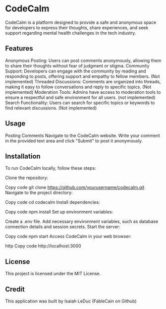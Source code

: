 # CodeCalm

CodeCalm is a platform designed to provide a safe and anonymous space for developers to express their thoughts, share experiences, and seek support regarding mental health challenges in the tech industry.

## Features
Anonymous Posting: Users can post comments anonymously, allowing them to share their thoughts without fear of judgment or stigma.
Community Support: Developers can engage with the community by reading and responding to posts, offering support and empathy to fellow members. (Not implemented)
Threaded Discussions: Comments are organized into threads, making it easy to follow conversations and reply to specific topics. (Not implemented)
Moderation Tools: Admins have access to moderation tools to ensure a respectful and safe environment for all users. (not implemented)
Search Functionality: Users can search for specific topics or keywords to find relevant discussions. (Not implemented)

## Usage
Posting Comments
Navigate to the CodeCalm website.
Write your comment in the provided text area and click "Submit" to post it anonymously.

## Installation
To run CodeCalm locally, follow these steps:

Clone the repository:

Copy code
git clone https://github.com/yourusername/codecalm.git
Navigate to the project directory:

Copy code
cd codecalm
Install dependencies:

Copy code
npm install
Set up environment variables:

Create a .env file.
Add necessary environment variables, such as database connection details and session secrets.
Start the server:

Copy code
npm start
Access CodeCalm in your web browser:

http
Copy code
http://localhost:3000

## License
This project is licensed under the MIT License.

## Credit
This application was built by Isaiah LeDuc (FableCain on Github)



